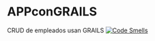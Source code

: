 # APPconGRAILS
CRUD de empleados usan GRAILS
[![Code Smells](https://sonarcloud.io/api/project_badges/measure?project=joseedye_APPconGRAILS&metric=code_smells)](https://sonarcloud.io/summary/new_code?id=joseedye_APPconGRAILS)

